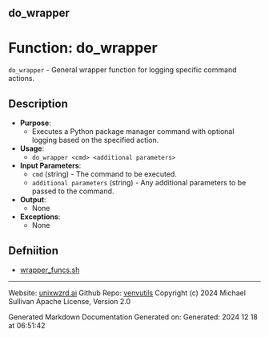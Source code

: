 ## do_wrapper
# Function: do_wrapper
`do_wrapper` - General wrapper function for logging specific command actions.
## Description
- **Purpose**: 
  - Executes a Python package manager command with optional logging based on the specified action.
- **Usage**: 
  - `do_wrapper <cmd> <additional parameters>`
- **Input Parameters**: 
  - `cmd` (string) - The command to be executed.
  - `additional parameters` (string) - Any additional parameters to be passed to the command.
- **Output**: 
  - None
- **Exceptions**: 
  - None

## Defniition 

* [wrapper_funcs.sh](../wrapper_funcs_sh.md)

---

Website: [unixwzrd.ai](https://unixwzrd.ai)
Github Repo: [venvutils](https://github.com/unixwzrd/venvutils)
Copyright (c) 2024 Michael Sullivan
Apache License, Version 2.0

Generated Markdown Documentation
Generated on: Generated: 2024 12 18 at 06:51:42
